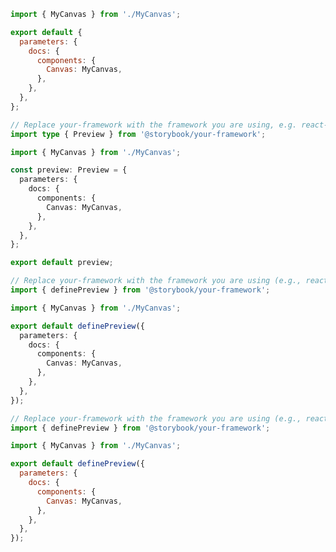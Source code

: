 ```js filename=".storybook/preview.js" renderer="common" language="js" tabTitle="CSF 3"
import { MyCanvas } from './MyCanvas';

export default {
  parameters: {
    docs: {
      components: {
        Canvas: MyCanvas,
      },
    },
  },
};
```

```ts filename=".storybook/preview.ts" renderer="common" language="ts" tabTitle="CSF 3"
// Replace your-framework with the framework you are using, e.g. react-vite, nextjs, vue3-vite, etc.
import type { Preview } from '@storybook/your-framework';

import { MyCanvas } from './MyCanvas';

const preview: Preview = {
  parameters: {
    docs: {
      components: {
        Canvas: MyCanvas,
      },
    },
  },
};

export default preview;
```

```ts filename=".storybook/preview.ts" renderer="react" language="ts" tabTitle="CSF Next 🧪"
// Replace your-framework with the framework you are using (e.g., react-vite, nextjs, nextjs-vite)
import { definePreview } from '@storybook/your-framework';

import { MyCanvas } from './MyCanvas';

export default definePreview({
  parameters: {
    docs: {
      components: {
        Canvas: MyCanvas,
      },
    },
  },
});

```

<!-- JS snippets still needed while providing both CSF 3 & Next -->

```js filename=".storybook/preview.js" renderer="react" language="js" tabTitle="CSF Next 🧪"
// Replace your-framework with the framework you are using (e.g., react-vite, nextjs, nextjs-vite)
import { definePreview } from '@storybook/your-framework';

import { MyCanvas } from './MyCanvas';

export default definePreview({
  parameters: {
    docs: {
      components: {
        Canvas: MyCanvas,
      },
    },
  },
});

```
